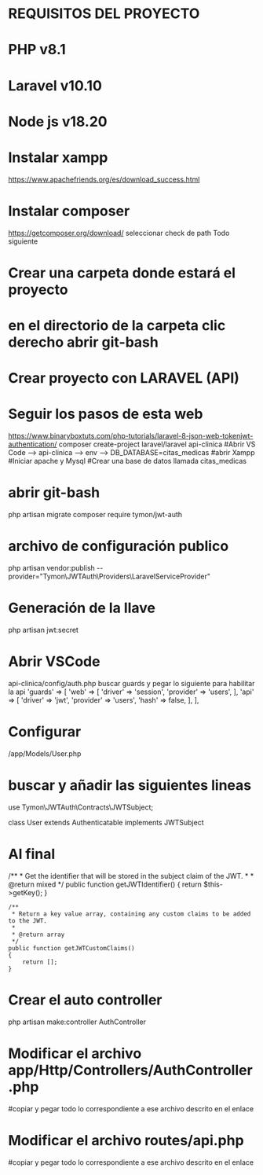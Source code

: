 # REQUISITOS DEL PROYECTO
# PHP v8.1
# Laravel v10.10
# Node js v18.20

# Instalar xampp
https://www.apachefriends.org/es/download_success.html
# Instalar composer
https://getcomposer.org/download/
seleccionar check de path
Todo siguiente
# Crear una carpeta donde estará el proyecto
# en el directorio de la carpeta clic derecho abrir git-bash
# Crear proyecto con LARAVEL (API)
# Seguir los pasos de esta web
https://www.binaryboxtuts.com/php-tutorials/laravel-8-json-web-tokenjwt-authentication/
composer create-project laravel/laravel api-clinica
#Abrir VS Code --> api-clinica --> env -->
DB_DATABASE=citas_medicas
#abrir Xampp
#Iniciar apache y Mysql
#Crear una base de datos llamada citas_medicas
# abrir git-bash
php artisan migrate
composer require tymon/jwt-auth
# archivo de configuración publico
php artisan vendor:publish --provider="Tymon\JWTAuth\Providers\LaravelServiceProvider"
# Generación de la llave
php artisan jwt:secret
# Abrir VSCode
api-clinica/config/auth.php 
buscar guards y pegar lo siguiente para habilitar la api
'guards' => [
        'web' => [
            'driver' => 'session',
            'provider' => 'users',
        ], 
        'api' => [
            'driver' => 'jwt',
            'provider' => 'users',
            'hash' => false,
        ],
    ],
# Configurar
/app/Models/User.php
# buscar y añadir las siguientes lineas

use Tymon\JWTAuth\Contracts\JWTSubject;
 
class User extends Authenticatable implements JWTSubject
# Al final

/**
     * Get the identifier that will be stored in the subject claim of the JWT.
     *
     * @return mixed
     */
    public function getJWTIdentifier()
    {
        return $this->getKey();
    }
 
    /**
     * Return a key value array, containing any custom claims to be added to the JWT.
     *
     * @return array
     */
    public function getJWTCustomClaims()
    {
        return [];
    }
# Crear el auto controller
php artisan make:controller AuthController
# Modificar el archivo app/Http/Controllers/AuthController.php
#copiar y pegar todo lo correspondiente a ese archivo descrito en el enlace
# Modificar el archivo routes/api.php
#copiar y pegar todo lo correspondiente a ese archivo descrito en el enlace
